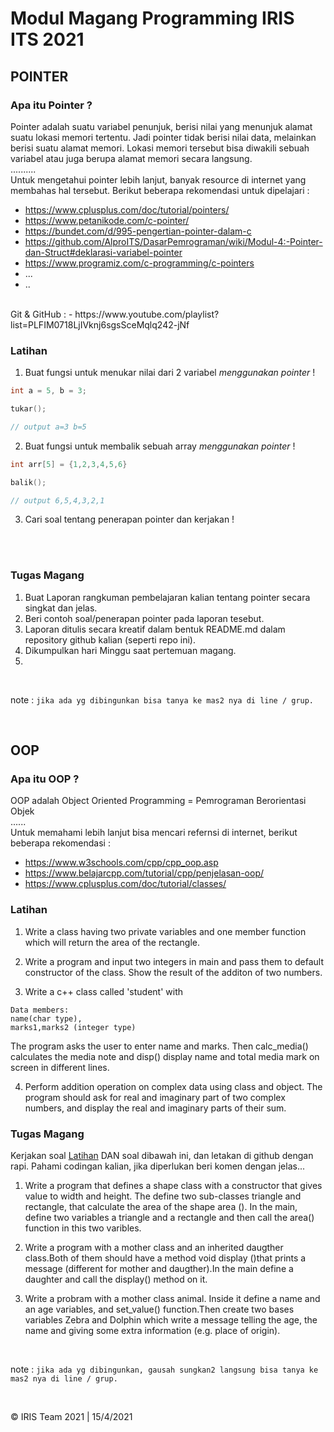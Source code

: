# Modul Magang Programming IRIS ITS 2021

## POINTER
### Apa itu Pointer ?
Pointer adalah suatu variabel penunjuk, berisi nilai yang menunjuk alamat suatu lokasi memori tertentu. Jadi pointer tidak berisi nilai data, melainkan berisi suatu alamat memori. Lokasi memori tersebut bisa diwakili sebuah variabel atau juga berupa alamat memori secara langsung.
<br>
..........
<br>
Untuk mengetahui pointer lebih lanjut, banyak resource di internet yang membahas hal tersebut. Berikut beberapa rekomendasi untuk dipelajari :
- https://www.cplusplus.com/doc/tutorial/pointers/
- https://www.petanikode.com/c-pointer/
- https://bundet.com/d/995-pengertian-pointer-dalam-c
- https://github.com/AlproITS/DasarPemrograman/wiki/Modul-4:-Pointer-dan-Struct#deklarasi-variabel-pointer
- https://www.programiz.com/c-programming/c-pointers
- ...
- ..
<br>
Git & GitHub :
- https://www.youtube.com/playlist?list=PLFIM0718LjIVknj6sgsSceMqlq242-jNf

### Latihan

1. Buat fungsi untuk menukar nilai dari 2 variabel *menggunakan pointer* !
````c
int a = 5, b = 3;

tukar();

// output a=3 b=5

````

2. Buat fungsi untuk membalik sebuah array *menggunakan pointer* !
````c
int arr[5] = {1,2,3,4,5,6}

balik();

// output 6,5,4,3,2,1
````
3. Cari soal tentang penerapan pointer dan kerjakan !


<br>
<br>

### Tugas Magang
1. Buat Laporan rangkuman pembelajaran kalian tentang pointer secara singkat dan jelas.
2. Beri contoh soal/penerapan pointer pada laporan tesebut. 
3. Laporan ditulis secara kreatif dalam bentuk README.md dalam repository github kalian (seperti repo ini).
4. Dikumpulkan hari Minggu saat pertemuan magang.
5. 
<br>

note : `jika ada yg dibingunkan bisa tanya ke mas2 nya di line / grup.`

<br>

## OOP
### Apa itu OOP ?
OOP adalah Object Oriented Programming = Pemrograman Berorientasi Objek
<br>
......
<br>
Untuk memahami lebih lanjut bisa mencari refernsi di internet, berikut beberapa rekomendasi :
- https://www.w3schools.com/cpp/cpp_oop.asp
- https://www.belajarcpp.com/tutorial/cpp/penjelasan-oop/
- https://www.cplusplus.com/doc/tutorial/classes/


### Latihan

1. Write a class having two private variables and one member function which will return the area of the rectangle.

2. Write a program and input two integers in main and pass them to default constructor of the class. Show the result of the additon of two numbers.

3. Write a c++ class called 'student' with
```
Data members:
name(char type),
marks1,marks2 (integer type)
```
  The program asks the user to enter name and marks. Then calc_media() calculates the media note and disp() display name and total media mark on screen in different lines.

4. Perform addition operation on complex data using class and object. The program should ask for real and imaginary part of two complex numbers, and display the real and imaginary parts of their sum.

### Tugas Magang
Kerjakan soal [Latihan](#latihan-1) DAN soal dibawah ini, dan letakan di github dengan rapi. Pahami codingan kalian, jika diperlukan beri komen dengan jelas...
<br>

1. Write a program that defines a shape class with a constructor that gives value to width and height. The define two sub-classes triangle and rectangle, that calculate the area of the shape area (). In the main, define two variables a triangle and a rectangle and then call the area() function in this two varibles.

2. Write a program with a mother class and an inherited daugther class.Both of them should have a method void display ()that prints a message (different for mother and daugther).In the main define a daughter and call the display() method on it.

3. Write a probram with a mother class animal. Inside it define a name and an age variables, and set_value() function.Then create two bases variables Zebra and Dolphin which write a message telling the age, the name and giving some extra information (e.g. place of origin).


<br>

note : `jika ada yg dibingunkan, gausah sungkan2 langsung bisa tanya ke mas2 nya di line / grup.`

<br>

© IRIS Team 2021 | 15/4/2021
